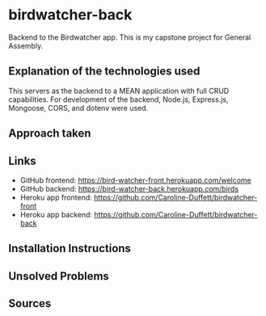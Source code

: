 # birdwatcher-back
Backend to the Birdwatcher app. This is my capstone project for General Assembly.

## Explanation of the technologies used
This servers as the backend to a MEAN application with full CRUD capabilities. For development of the backend, Node.js, Express.js, Mongoose, CORS, and dotenv were used.

## Approach taken


## Links
 - GitHub frontend: https://bird-watcher-front.herokuapp.com/welcome
 - GitHub backend: https://bird-watcher-back.herokuapp.com/birds
 - Heroku app frontend: https://github.com/Caroline-Duffett/birdwatcher-front
 - Heroku app backend:  https://github.com/Caroline-Duffett/birdwatcher-back

## Installation Instructions


## Unsolved Problems


## Sources
